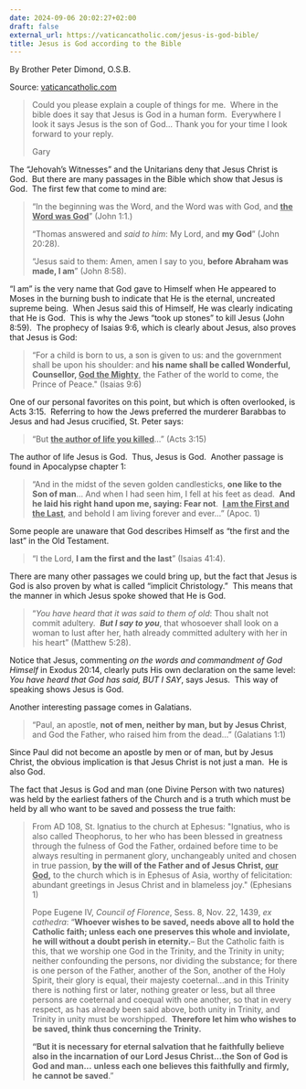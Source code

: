 ```yaml
---
date: 2024-09-06 20:02:27+02:00
draft: false
external_url: https://vaticancatholic.com/jesus-is-god-bible/
title: Jesus is God according to the Bible
---
```





By Brother Peter Dimond, O.S.B.

Source: [vaticancatholic.com](https://vaticancatholic.com/jesus-is-god-bible/)

<blockquote>
<p>Could you please explain a couple of things for me.  Where in the bible does it say that Jesus is God in a human form.  Everywhere I look it says Jesus is the son of God... Thank you for your time I look forward to your reply.</p>
<p>Gary</p>
</blockquote>
<p>The “Jehovah’s Witnesses” and the Unitarians deny that Jesus Christ is God.  But there are many passages in the Bible which show that Jesus is God.  The first few that come to mind are:</p>
<blockquote>
<p>“In the beginning was the Word, and the Word was with God, and <strong><span style="text-decoration: underline;">the Word was God</span></strong>” (John 1:1.)</p>
<p>“Thomas answered and <em>said to him</em>: My Lord, and <strong>my God</strong>” (John 20:28).</p>
<p>“Jesus said to them: Amen, amen I say to you, <strong>before Abraham was made, I am</strong>” (John 8:58).</p>
</blockquote>
<p>“I am” is the very name that God gave to Himself when He appeared to Moses in the burning bush to indicate that He is the eternal, uncreated supreme being.  When Jesus said this of Himself, He was clearly indicating that He is God.  This is why the Jews “took up stones” to kill Jesus (John 8:59).  The prophecy of Isaias 9:6, which is clearly about Jesus, also proves that Jesus is God:</p>
<blockquote>
<p>“For a child is born to us, a son is given to us: and the government shall be upon his shoulder: and <strong>his name shall be called Wonderful, Counsellor, <span style="text-decoration: underline;">God the Mighty</span></strong>, the Father of the world to come, the Prince of Peace." (Isaias 9:6)</p>
</blockquote>
<p>One of our personal favorites on this point, but which is often overlooked, is Acts 3:15.  Referring to how the Jews preferred the murderer Barabbas to Jesus and had Jesus crucified, St. Peter says:</p>
<blockquote>
<p>“But <strong><span style="text-decoration: underline;">the author of life you killed</span></strong>…” (Acts 3:15)</p>
</blockquote>
<p>The author of life Jesus is God.  Thus, Jesus is God.  Another passage is found in Apocalypse chapter 1:</p>
<blockquote>
<p>“And in the midst of the seven golden candlesticks, <strong>one like to the Son of man</strong>… And when I had seen him, I fell at his feet as dead.  <strong>And he laid his right hand upon me, saying: Fear not</strong>.  <strong><span style="text-decoration: underline;">I am the First and the Last</span></strong>, and behold I am living forever and ever…” (Apoc. 1)</p>
</blockquote>
<p>Some people are unaware that God describes Himself as “the first and the last” in the Old Testament.</p>
<blockquote>
<p>“I the Lord, <strong>I am the first and the last</strong>” (Isaias 41:4).</p>
</blockquote>
<p>There are many other passages we could bring up, but the fact that Jesus is God is also proven by what is called “implicit Christology.”  This means that the manner in which Jesus spoke showed that He is God.</p>
<blockquote>
<p>“<em>You have heard that it was said to them of old</em>: Thou shalt not commit adultery.  <strong><em>But I say to you</em></strong>, that whosoever shall look on a woman to lust after her, hath already committed adultery with her in his heart” (Matthew 5:28).</p>
</blockquote>
<p>Notice that Jesus, commenting <em>on the words and commandment of God Himself</em> in Exodus 20:14, clearly puts His own declaration on the same level: <em>You have heard that God has said,</em> <em>BUT I SAY</em>, says Jesus.  This way of speaking shows Jesus is God.</p>
<p>Another interesting passage comes in Galatians.</p>
<blockquote>
<p>“Paul, an apostle, <strong>not of men, neither by man, but by Jesus Christ</strong>, and God the Father, who raised him from the dead…” (Galatians 1:1)</p>
</blockquote>
<p>Since Paul did not become an apostle by men or of man, but by Jesus Christ, the obvious implication is that Jesus Christ is not just a man.  He is also God.</p>
<p>The fact that Jesus is God and man (one Divine Person with two natures) was held by the earliest fathers of the Church and is a truth which must be held by all who want to be saved and possess the true faith:</p>
<blockquote>
<p>From AD 108, St. Ignatius to the church at Ephesus: "Ignatius, who is also called Theophorus, to her who has been blessed in greatness through the fulness of God the Father, ordained before time to be always resulting in permanent glory, unchangeably united and chosen in true passion, <strong>by the will of the Father and of Jesus Christ, <span style="text-decoration: underline;">our God</span>,</strong> to the church which is in Ephesus of Asia, worthy of felicitation: abundant greetings in Jesus Christ and in blameless joy." (Ephesians 1)</p>

<p>Pope Eugene IV, <em>Council of Florence</em>, Sess. 8, Nov. 22, 1439, <em>ex cathedra</em>: “<strong>Whoever wishes to be saved, needs above all to hold the Catholic faith; unless each one preserves this whole and inviolate, he will without a doubt perish in eternity.</strong>– But the Catholic faith is this, that we worship one God in the Trinity, and the Trinity in unity; neither confounding the persons, nor dividing the substance; for there is one person of the Father, another of the Son, another of the Holy Spirit, their glory is equal, their majesty coeternal...and in this Trinity there is nothing first or later, nothing greater or less, but all three persons are coeternal and coequal with one another, so that in every respect, as has already been said above, both unity in Trinity, and Trinity in unity must be worshipped.  <strong>Therefore let him who wishes to be saved, think thus concerning the Trinity.<br />

“But it is necessary for eternal salvation that he faithfully believe also in the incarnation of our Lord Jesus Christ...the Son of God is God and man...</strong> <strong>unless each one believes this faithfully and firmly, he cannot be saved</strong>.”</p>

